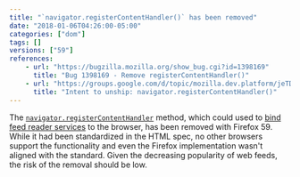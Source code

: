 ```yaml
---
title: "`navigator.registerContentHandler()` has been removed"
date: "2018-01-06T04:26:00-05:00"
categories: ["dom"]
tags: []
versions: ["59"]
references:
    - url: "https://bugzilla.mozilla.org/show_bug.cgi?id=1398169"
      title: "Bug 1398169 - Remove registerContentHandler()"
    - url: "https://groups.google.com/d/topic/mozilla.dev.platform/jeTDLz38_RE/discussion"
      title: "Intent to unship: navigator.registerContentHandler()"
---
```

The [`navigator.registerContentHandler`](https://developer.mozilla.org/en-US/docs/Web/API/Navigator/registerContentHandler) method, which could used to [bind feed reader services](https://developer.mozilla.org/en-US/Firefox/Releases/2/Adding_feed_readers_to_Firefox) to the browser, has been removed with Firefox 59. While it had been standardized in the HTML spec, no other browsers support the functionality and even the Firefox implementation wasn't aligned with the standard. Given the decreasing popularity of web feeds, the risk of the removal should be low.
